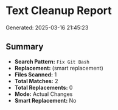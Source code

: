 # Text Cleanup Report

Generated: 2025-03-16 21:45:23

## Summary

- **Search Pattern:** `Fix Git Bash`
- **Replacement:** (smart replacement)
- **Files Scanned:** 1
- **Total Matches:** 2
- **Total Replacements:** 0
- **Mode:** Actual Changes
- **Smart Replacement:** No

